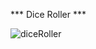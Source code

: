 *** Dice Roller ***

![diceRoller](https://user-images.githubusercontent.com/22533625/122696244-0e3fa700-d219-11eb-9786-512f0f4523fd.JPG)
